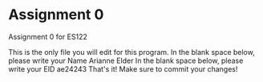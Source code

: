 # Assignment 0

Assignment 0 for ES122

This is the only file you will edit for this program. In the blank space below, please write your Name
Arianne Elder
In the blank space below, please write your EID
ae24243
That's it! Make sure to commit your changes!
